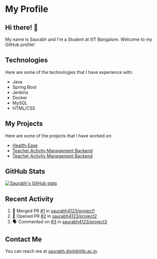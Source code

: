 # My Profile

## Hi there! 👋

My name is Saurabh and I'm a Student at IIIT Bangalore. Welcome to my GitHub profile!

## Technologies

Here are some of the technologies that I have experience with:

- Java
- Spring Boot
- Jenkins
- Docker
- MySQL
- HTML/CSS

## My Projects

Here are some of the projects that I have worked on:

- [Health-Ease](https://github.com/saurabh4123/HealthEase)
- [Teacher Activity Management Backend](https://github.com/saurabh4123/Teacher-Activity-Management-System-backend)
- [Teacher Activity Management Backend](https://github.com/saurabh4123/Teacher-Activity-Management-System-frontend)

## GitHub Stats

[![Saurabh's GitHub stats](https://github-readme-stats.vercel.app/api?username=saurabh4123&show_icons=true&theme=radical)](https://github.com/saurabh4123/github-readme-stats)

## Recent Activity

<!--START_SECTION:activity-->
1. 🎉 Merged PR [#1](https://github.com/saurabh4123/HealthEase/pull/1) in [saurabh4123/project1](https://github.com/saurabh4123/HealthEase)
2. 💪 Opened PR [#2](https://github.com/saurabh4123/HealthEase/pull/2) in [saurabh4123/project2](https://github.com/saurabh4123/HealthEase)
3. 🗣 Commented on [#3](https://github.com/saurabh4123/HealthEase/issues/3) in [saurabh4123/project3](https://github.com/saurabh4123/HealthEase)
<!--END_SECTION:activity-->

## Contact Me

You can reach me at [saurabh.dixit@iiitb.ac.in](mailto:saurabh.dixit@iiitb.ac.in).
